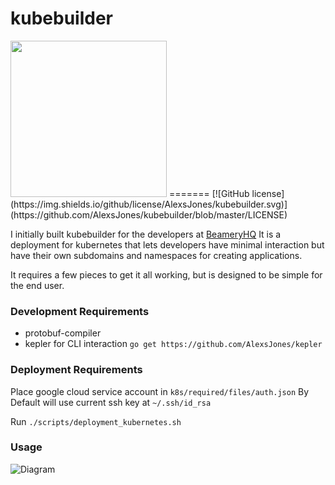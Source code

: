 # kubebuilder
<img src=https://i.imgur.com/xxDRsik.jpg width="250" />
=======
[![GitHub license](https://img.shields.io/github/license/AlexsJones/kubebuilder.svg)](https://github.com/AlexsJones/kubebuilder/blob/master/LICENSE)

I initially built kubebuilder for the developers at [BeameryHQ](https://github.com/BeameryHQ)
It is a deployment for kubernetes that lets developers have minimal interaction but have their own subdomains
and namespaces for creating applications.

It requires a few pieces to get it all working, but is designed to be simple for the end user.

### Development Requirements

- protobuf-compiler
- kepler for CLI interaction `go get https://github.com/AlexsJones/kepler`

### Deployment Requirements

Place google cloud service account in `k8s/required/files/auth.json`
By Default will use current ssh key at `~/.ssh/id_rsa`

Run `./scripts/deployment_kubernetes.sh`

### Usage

![Diagram](https://i.imgur.com/Ukf7vF2.jpg)
